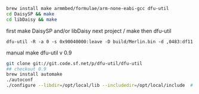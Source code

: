 ```sh
brew install make armmbed/formulae/arm-none-eabi-gcc dfu-util
cd DaisySP && make
cd libDaisy && make
```
first make DaisySP and/or libDaisy
next project / make
then dfu-util
```
dfu-util -R -a 0 -s 0x90040000:leave -D build/Merlin.bin -d ,0483:df11
```



manual make dfu-util v 0.9
```sh
git clone git://git.code.sf.net/p/dfu-util/dfu-util
## checkout 0.9
brew install automake
./autoconf
./configure --libdir=/opt/local/lib --includedir=/opt/local/include  # on MacOSX only
```